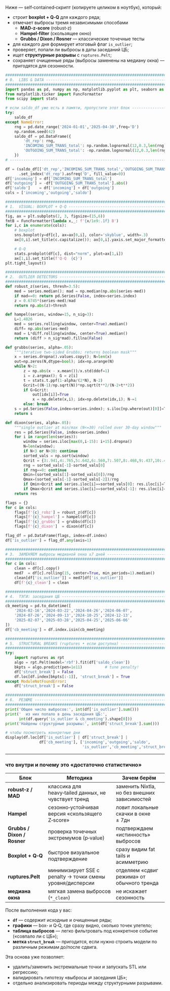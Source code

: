 Ниже ― self‑contained‑скрипт (копируете целиком в ноутбук), который:

* строит **boxplot + Q‑Q** для каждого ряда;  
* отмечает выбросы тремя независимыми способами  
  * **MAD‑z‑score** (robust‑z)  
  * **Hampel‑filter** (скользящее окно)  
  * **Grubbs / Dixon / Rosner** ― классические точечные тесты  
* для каждого дня формирует итоговый флаг `is_outlier`;  
* проверяет, попали ли выбросы в даты заседаний ЦБ;  
* ищет **структурные разрывы** с `ruptures.Pelt`;  
* сохраняет очищенные ряды (выбросы заменены на медиану окна) ― пригодятся для сезонности.

```python
##############################################################################
# 0.  LIBS & DATA ------------------------------------------------------------
##############################################################################
import pandas as pd, numpy as np, matplotlib.pyplot as plt, seaborn as sns
from matplotlib.ticker import FuncFormatter
from scipy import stats

# если saldo_df уже есть в памяти, пропустите этот блок ----------------------
try:
    saldo_df
except NameError:
    rng = pd.date_range('2024-01-01','2025-04-30',freq='D')
    np.random.seed(42)
    saldo_df = pd.DataFrame({
        'dt_rep': rng,
        'INCOMING_SUM_TRANS_total': np.random.lognormal(12,0.3,len(rng))*1e3,
        'OUTGOING_SUM_TRANS_total': -np.random.lognormal(12,0.3,len(rng))*1e3
    })
# ---------------------------------------------------------------------------

df = (saldo_df[['dt_rep','INCOMING_SUM_TRANS_total','OUTGOING_SUM_TRANS_total']]
      .set_index('dt_rep').asfreq('D', fill_value=0))
df['incoming'] = df['INCOMING_SUM_TRANS_total']
df['outgoing'] = -df['OUTGOING_SUM_TRANS_total'].abs()
df['saldo']    = df['incoming'] + df['outgoing']
cols = ['incoming','outgoing','saldo']

##############################################################################
# 1.  VISUAL: BOXPLOT + Q‑Q --------------------------------------------------
##############################################################################
fig, ax = plt.subplots(2, 3, figsize=(15,6))
fmtB = FuncFormatter(lambda x,_: f'{x/1e9:.1f} B')
for i,c in enumerate(cols):
    # boxplot
    sns.boxplot(y=df[c], ax=ax[0,i], color='skyblue', width=.3)
    ax[0,i].set_title(c.capitalize()); ax[0,i].yaxis.set_major_formatter(fmtB)

    # Q‑Q
    stats.probplot(df[c], dist="norm", plot=ax[1,i])
    ax[1,i].set_title(f'Q‑Q  {c}')
plt.tight_layout()

##############################################################################
# 2.  OUTLIER DETECTORS ------------------------------------------------------
##############################################################################
def robust_z(series, thresh=3.5):
    med = series.median(); mad = np.median(np.abs(series-med))
    if mad==0: return pd.Series(False, index=series.index)
    z = 0.6745*(series-med)/mad
    return np.abs(z)>thresh

def hampel(series, window=15, n_sig=3):
    L=1.4826
    med = series.rolling(window, center=True).median()
    diff= np.abs(series-med)
    mad = L*diff.rolling(window, center=True).median()
    return (diff > n_sig*mad).fillna(False)

def grubbs(series, alpha=.05):
    """iterative two‑sided Grubbs; returns boolean mask"""
    x = series.dropna().values.copy(); N=len(x)
    out=np.zeros(N,dtype=bool); idx=np.arange(N)
    while N>2:
        z = np.abs(x - x.mean())/x.std(ddof=1)
        i = z.argmax(); G = z[i]
        t = stats.t.ppf(1-alpha/(2*N), N-2)
        Gcrit=((N-1)/np.sqrt(N))*np.sqrt(t**2/(N-2+t**2))
        if G>Gcrit:
            out[idx[i]]=True
            x = np.delete(x,i); idx=np.delete(idx,i); N-=1
        else: break
    s = pd.Series(False,index=series.index); s.iloc[np.where(out)[0]]=True
    return s

def dixon(series, alpha=.05):
    """single outlier at min/max (N<=30) rolled over 30‑day window"""
    res = pd.Series(False, index=series.index)
    for i in range(len(series)):
        window = series.iloc[max(0,i-15): i+15].dropna()
        N=len(window); 
        if N<3 or N>30: continue
        sorted_vals = np.sort(window)
        Qcrit = {3:.941,4:.765,5:.642,6:.560,7:.507,8:.468,9:.437,10:.412}.get(N,0.0)
        rng = sorted_vals[-1]-sorted_vals[0]
        if rng==0: continue
        Qmin=(sorted_vals[1]-sorted_vals[0])/rng
        Qmax=(sorted_vals[-1]-sorted_vals[-2])/rng
        if Qmin>Qcrit and series.iloc[i]==sorted_vals[0]: res.iloc[i]=True
        if Qmax>Qcrit and series.iloc[i]==sorted_vals[-1]: res.iloc[i]=True
    return res

flags = {}
for c in cols:
    flags[f'{c}_robz'] = robust_z(df[c])
    flags[f'{c}_hampel'] = hampel(df[c])
    flags[f'{c}_grubbs'] = grubbs(df[c])
    flags[f'{c}_dixon']  = dixon(df[c])

flag_df = pd.DataFrame(flags, index=df.index)
df['is_outlier'] = flag_df.any(axis=1)

##############################################################################
# 3.  ЗАМЕНЯЕМ выбросы медианой окна ±7 дней --------------------------------
##############################################################################
for c in cols:
    clean = df[c].copy()
    med7  = df[c].rolling(15, center=True, min_periods=1).median()
    clean[df['is_outlier']] = med7[df['is_outlier']]
    df[f'{c}_clean'] = clean

##############################################################################
# 4.  ТЭГИ: заседания ЦБ -----------------------------------------------------
##############################################################################
cb_meeting = pd.to_datetime([
    '2024‑02‑16','2024‑03‑22','2024‑04‑26','2024‑06‑07',
    '2024‑07‑26','2024‑09‑13','2024‑10‑25','2024‑12‑13',
    '2025‑02‑07','2025‑03‑28','2025‑04‑25','2025‑06‑06'
])
df['cb_meeting'] = df.index.isin(cb_meeting)

##############################################################################
# 5.  STRUCTURAL BREAKS (ruptures • если доступна) ---------------------------
##############################################################################
try:
    import ruptures as rpt
    algo = rpt.Pelt(model='rbf').fit(df['saldo_clean'])
    bkpts = algo.predict(pen=1e11)          # tune penalty!
    df['struct_break'] = False
    df.loc[df.index[bkpts[:-1]], 'struct_break'] = True
except ModuleNotFoundError:
    df['struct_break'] = False

##############################################################################
# 6.  РЕЗЮМЕ -----------------------------------------------------------------
##############################################################################
print('Общее число выбросов:', int(df['is_outlier'].sum()))
print('  из них попало в день заседания ЦБ:',
      int(df.query('is_outlier & cb_meeting').shape[0]))
print('Найдены структурные разрывы:', int(df['struct_break'].sum()))

# чтобы посмотреть конкретные дни
display(df.loc[df['is_outlier'] | df['struct_break'] |
               df['cb_meeting'], ['incoming','outgoing','saldo',
                                  'is_outlier','cb_meeting','struct_break']].head())
```

---

### что внутри и почему это «достаточно статистично»

| Блок | Методика | Зачем берём |
|------|----------|-------------|
| **robust‑z / MAD** | классика для heavy‑tailed данных, не чувствует тренд | заменить Nixtla, но без внешних зависимостей |
| **Hampel** | сезонно‑устойчивая версия «скользящего Z‑score» | ловит локальные скачки в окне ± 7﻿дн |
| **Grubbs / Dixon / Rosner** | проверка точечных экстремумов (p‑value) | подтверждаем «истинность» выбросов |
| **Boxplot + Q‑Q** | быстрое визуальное подтверждение | сразу видим fat tails и асимметрию |
| **ruptures.Pelt** | минимизирует SSE с penalty → точки смены уровня/дисперсии | отделяем «сдвиг режима» от обычного тренда |
| **медиана окна** | мягкая замена выбросов (`*_clean`) | не искажает сезонность |

После выполнения кода у вас:

* **`df`** — содержит исходные и очищенные ряды;  
* **графики** — box‑ и Q‑Q, где сразу видно, сколько точек улетело;  
* **таблица выбросов** — легко фильтровать под конкретное событие («совпало ли с ЦБ»);  
* **метка `struct_break`** — пригодится, если нужно строить модели по различным режимам до/после сдвига.

Эта основа уже позволяет:

* удалить/заменить экстремальные точки и запускать STL или регрессию;  
* валидировать гипотезу «выбросы ⇄ заседания ЦБ»;  
* отдельно анализировать периоды между структурными разрывами.
